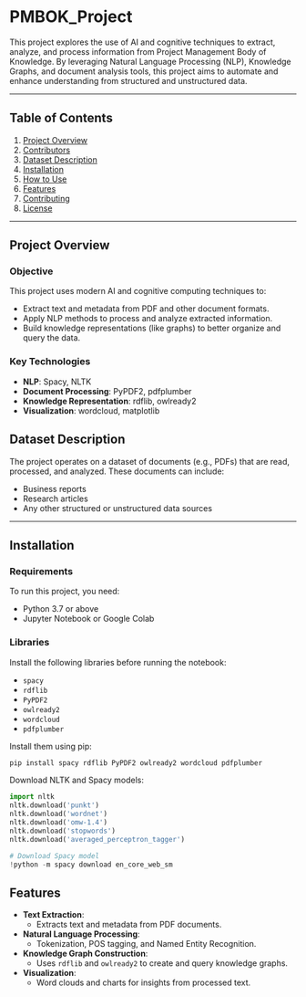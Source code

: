 # PMBOK_Project

This project explores the use of AI and cognitive techniques to extract, analyze, and process information from Project Management Body of Knowledge. By leveraging Natural Language Processing (NLP), Knowledge Graphs, and document analysis tools, this project aims to automate and enhance understanding from structured and unstructured data.

---

## **Table of Contents**
1. [Project Overview](#project-overview)
2. [Contributors](#contributors)
3. [Dataset Description](#dataset-description)
4. [Installation](#installation)
5. [How to Use](#how-to-use)
6. [Features](#features)
7. [Contributing](#contributing)
8. [License](#license)

---

## **Project Overview**
### **Objective**
This project uses modern AI and cognitive computing techniques to:
- Extract text and metadata from PDF and other document formats.
- Apply NLP methods to process and analyze extracted information.
- Build knowledge representations (like graphs) to better organize and query the data.

### **Key Technologies**
- **NLP**: Spacy, NLTK
- **Document Processing**: PyPDF2, pdfplumber
- **Knowledge Representation**: rdflib, owlready2
- **Visualization**: wordcloud, matplotlib


## **Dataset Description**
The project operates on a dataset of documents (e.g., PDFs) that are read, processed, and analyzed. These documents can include:
- Business reports
- Research articles
- Any other structured or unstructured data sources

---

## **Installation**
### **Requirements**
To run this project, you need:
- Python 3.7 or above
- Jupyter Notebook or Google Colab

### **Libraries**
Install the following libraries before running the notebook:
- `spacy`
- `rdflib`
- `PyPDF2`
- `owlready2`
- `wordcloud`
- `pdfplumber`

Install them using pip:
```bash
pip install spacy rdflib PyPDF2 owlready2 wordcloud pdfplumber
```

Download NLTK and Spacy models:
```python
import nltk
nltk.download('punkt')
nltk.download('wordnet')
nltk.download('omw-1.4')
nltk.download('stopwords')
nltk.download('averaged_perceptron_tagger')

# Download Spacy model
!python -m spacy download en_core_web_sm
```


## **Features**
- **Text Extraction**:
  - Extracts text and metadata from PDF documents.
- **Natural Language Processing**:
  - Tokenization, POS tagging, and Named Entity Recognition.
- **Knowledge Graph Construction**:
  - Uses `rdflib` and `owlready2` to create and query knowledge graphs.
- **Visualization**:
  - Word clouds and charts for insights from processed text.


